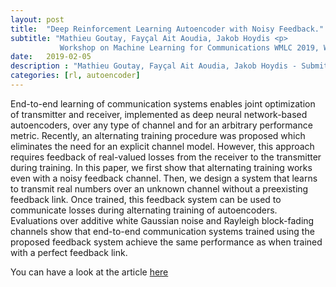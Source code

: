 ```yaml
---
layout: post
title:  "Deep Reinforcement Learning Autoencoder with Noisy Feedback."
subtitle: "Mathieu Goutay, Fayçal Ait Aoudia, Jakob Hoydis <p>
           Workshop on Machine Learning for Communications WMLC 2019, WiOpt 2019, Avignon, France"
date:   2019-02-05
description : "Mathieu Goutay, Fayçal Ait Aoudia, Jakob Hoydis - Submitted at the Workshop on Machine Learning for Communications WMLC 2019, WiOpt 2019, Avignon, France"
categories: [rl, autoencoder]
---
```


End-to-end learning of communication systems enables joint optimization of transmitter and receiver, implemented as deep neural network-based autoencoders, over any type of channel and for an arbitrary performance metric. Recently, an alternating training procedure was proposed which eliminates the need for an explicit channel model. However, this approach requires feedback of real-valued losses from the receiver to the transmitter during training. In this paper, we first show that alternating training works even with a noisy feedback channel. Then, we design a system that learns to transmit real numbers over an unknown channel without a preexisting feedback link. Once trained, this feedback system can be used to communicate losses during alternating training of autoencoders. Evaluations over additive white Gaussian noise and Rayleigh block-fading channels show that end-to-end communication systems trained using the proposed feedback system achieve the same performance as when trained with a perfect feedback link.

You can have a look at the article [here](https://arxiv.org/abs/1810.05419)
